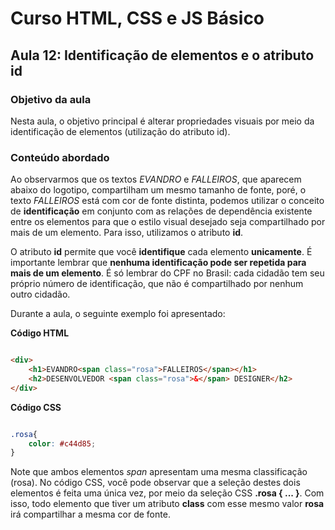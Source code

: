 # Curso HTML, CSS e JS Básico 

## Aula 12: Identificação de elementos e o atributo id

### Objetivo da aula

Nesta aula, o objetivo principal é alterar propriedades visuais por meio da identificação de elementos (utilização do atributo id).  

### Conteúdo abordado

Ao observarmos que os textos *EVANDRO* e *FALLEIROS*, que aparecem abaixo do logotipo, compartilham um mesmo tamanho de fonte, poré, o texto *FALLEIROS* está com cor de fonte distinta, podemos utilizar o conceito de **identificação** em conjunto com as relações de dependência existente entre os elementos para que o estilo visual desejado seja compartilhado por mais de um elemento. Para isso, utilizamos o atributo **id**.

O atributo **id** permite que você **identifique** cada elemento **unicamente**. É importante lembrar que **nenhuma identificação pode ser repetida para mais de um elemento**. É só lembrar do CPF no Brasil: cada cidadão tem seu próprio número de identificação, que não é compartilhado por nenhum outro cidadão. 

Durante a aula, o seguinte exemplo foi apresentado:

**Código HTML**
```html

<div>
    <h1>EVANDRO<span class="rosa">FALLEIROS</span></h1>
    <h2>DESENVOLVEDOR <span class="rosa">&</span> DESIGNER</h2>
</div>

```

**Código CSS**
```css

.rosa{
    color: #c44d85;
}

```

Note que ambos elementos *span* apresentam uma mesma classificação (rosa). No código CSS, você pode observar que a seleção destes dois elementos é feita uma única vez, por meio da seleção CSS **.rosa { ... }**. Com isso, todo elemento que tiver um atributo **class** com esse mesmo valor **rosa** irá compartilhar a mesma cor de fonte.

